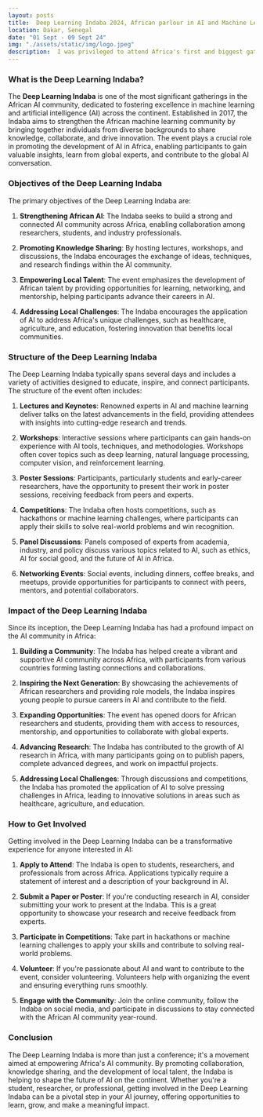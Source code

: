 ```yaml
---
layout: posts
title:  Deep Learning Indaba 2024, African parlour in AI and Machine Learning.
location: Dakar, Senegal
date: "01 Sept - 09 Sept 24"
img: "./assets/static/img/logo.jpeg"
description:  I was privileged to attend Africa's first and biggest gathering in our domain, Machine Learning. The Deep Learning Indaba (DLI) brings together researchers, students, and professionals from Africa and around the world to share knowledge, collaborate, and foster the growth of AI research and innovation on the continent. I was privileged to pose with Sammy Bengio, a researcher from Apple Inc.
---
```


### What is the Deep Learning Indaba?

The **Deep Learning Indaba** is one of the most significant gatherings in the African AI community, dedicated to fostering excellence in machine learning and artificial intelligence (AI) across the continent. Established in 2017, the Indaba aims to strengthen the African machine learning community by bringing together individuals from diverse backgrounds to share knowledge, collaborate, and drive innovation. The event plays a crucial role in promoting the development of AI in Africa, enabling participants to gain valuable insights, learn from global experts, and contribute to the global AI conversation.

### Objectives of the Deep Learning Indaba

The primary objectives of the Deep Learning Indaba are:

1. **Strengthening African AI**: The Indaba seeks to build a strong and connected AI community across Africa, enabling collaboration among researchers, students, and industry professionals.

2. **Promoting Knowledge Sharing**: By hosting lectures, workshops, and discussions, the Indaba encourages the exchange of ideas, techniques, and research findings within the AI community.

3. **Empowering Local Talent**: The event emphasizes the development of African talent by providing opportunities for learning, networking, and mentorship, helping participants advance their careers in AI.

4. **Addressing Local Challenges**: The Indaba encourages the application of AI to address Africa's unique challenges, such as healthcare, agriculture, and education, fostering innovation that benefits local communities.

### Structure of the Deep Learning Indaba

The Deep Learning Indaba typically spans several days and includes a variety of activities designed to educate, inspire, and connect participants. The structure of the event often includes:

1. **Lectures and Keynotes**: Renowned experts in AI and machine learning deliver talks on the latest advancements in the field, providing attendees with insights into cutting-edge research and trends.

2. **Workshops**: Interactive sessions where participants can gain hands-on experience with AI tools, techniques, and methodologies. Workshops often cover topics such as deep learning, natural language processing, computer vision, and reinforcement learning.

3. **Poster Sessions**: Participants, particularly students and early-career researchers, have the opportunity to present their work in poster sessions, receiving feedback from peers and experts.

4. **Competitions**: The Indaba often hosts competitions, such as hackathons or machine learning challenges, where participants can apply their skills to solve real-world problems and win recognition.

5. **Panel Discussions**: Panels composed of experts from academia, industry, and policy discuss various topics related to AI, such as ethics, AI for social good, and the future of AI in Africa.

6. **Networking Events**: Social events, including dinners, coffee breaks, and meetups, provide opportunities for participants to connect with peers, mentors, and potential collaborators.

### Impact of the Deep Learning Indaba

Since its inception, the Deep Learning Indaba has had a profound impact on the AI community in Africa:

1. **Building a Community**: The Indaba has helped create a vibrant and supportive AI community across Africa, with participants from various countries forming lasting connections and collaborations.

2. **Inspiring the Next Generation**: By showcasing the achievements of African researchers and providing role models, the Indaba inspires young people to pursue careers in AI and contribute to the field.

3. **Expanding Opportunities**: The event has opened doors for African researchers and students, providing them with access to resources, mentorship, and opportunities to collaborate with global experts.

4. **Advancing Research**: The Indaba has contributed to the growth of AI research in Africa, with many participants going on to publish papers, complete advanced degrees, and work on impactful projects.

5. **Addressing Local Challenges**: Through discussions and competitions, the Indaba has promoted the application of AI to solve pressing challenges in Africa, leading to innovative solutions in areas such as healthcare, agriculture, and education.

### How to Get Involved

Getting involved in the Deep Learning Indaba can be a transformative experience for anyone interested in AI:

1. **Apply to Attend**: The Indaba is open to students, researchers, and professionals from across Africa. Applications typically require a statement of interest and a description of your background in AI.

2. **Submit a Paper or Poster**: If you're conducting research in AI, consider submitting your work to present at the Indaba. This is a great opportunity to showcase your research and receive feedback from experts.

3. **Participate in Competitions**: Take part in hackathons or machine learning challenges to apply your skills and contribute to solving real-world problems.

4. **Volunteer**: If you're passionate about AI and want to contribute to the event, consider volunteering. Volunteers help with organizing the event and ensuring everything runs smoothly.

5. **Engage with the Community**: Join the online community, follow the Indaba on social media, and participate in discussions to stay connected with the African AI community year-round.

### Conclusion

The Deep Learning Indaba is more than just a conference; it's a movement aimed at empowering Africa's AI community. By promoting collaboration, knowledge sharing, and the development of local talent, the Indaba is helping to shape the future of AI on the continent. Whether you're a student, researcher, or professional, getting involved in the Deep Learning Indaba can be a pivotal step in your AI journey, offering opportunities to learn, grow, and make a meaningful impact.